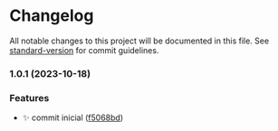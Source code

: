 # Changelog

All notable changes to this project will be documented in this file. See [standard-version](https://github.com/conventional-changelog/standard-version) for commit guidelines.

### 1.0.1 (2023-10-18)


### Features

* :sparkles: commit inicial ([f5068bd](https://gitlab.softwarelibre.gob.bo/capacitacion/nestjs-base-backend/commit/f5068bd0247569c547d7d6e1ce252c9804d33fa4))
